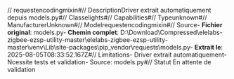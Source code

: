 // requestencodingmixin#// DescriptionDriver extrait automatiquement depuis models.py#// Classelights#// Capabilities#// Typeunknown#// ManufacturerUnknown#// Modelrequestencodingmixin#// Source- **Fichier original**: models.py- **Chemin complet**: D:\Download\Compressed\elelabs-zigbee-ezsp-utility-master\elelabs-zigbee-ezsp-utility-master\venv\Lib\site-packages\pip\_vendor\requests\models.py- **Extrait le**: 2025-08-05T08:33:52.167Z#// Limitations- Driver extrait automatiquement- Ncessite tests et validation- Source: models.py#// Statut En attente de validation